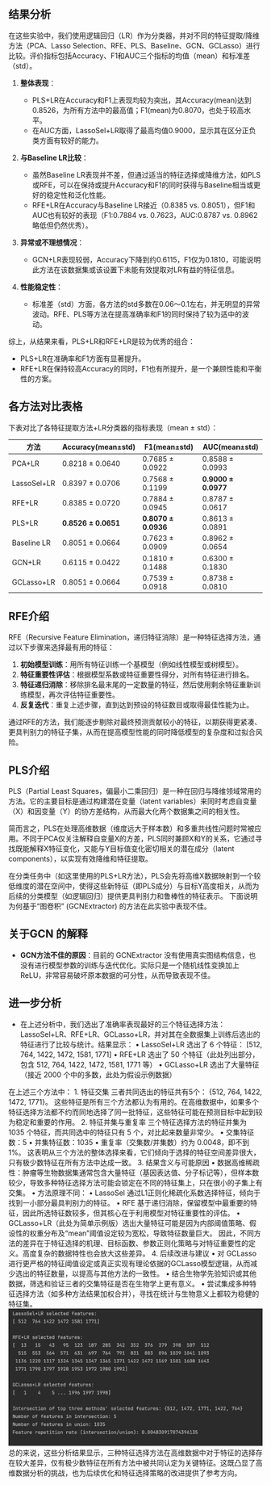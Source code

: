 
## 结果分析

在这些实验中，我们使用逻辑回归（LR）作为分类器，并对不同的特征提取/降维方法（PCA、Lasso Selection、RFE、PLS、Baseline、GCN、GCLasso）进行比较。评价指标包括Accuracy、F1和AUC三个指标的均值（mean）和标准差（std）。

1. **整体表现**：  
   - PLS+LR在Accuracy和F1上表现均较为突出，其Accuracy(mean)达到0.8526，为所有方法中的最高值；F1(mean)为0.8070，也处于较高水平。
   - 在AUC方面，LassoSel+LR取得了最高均值0.9000，显示其在区分正负类方面有较好的能力。

2. **与Baseline LR比较**：  
   - 虽然Baseline LR表现并不差，但通过适当的特征选择或降维方法，如PLS或RFE，可以在保持或提升Accuracy和F1的同时获得与Baseline相当或更好的稳定性和泛化性能。
   - RFE+LR在Accuracy与Baseline LR接近（0.8385 vs. 0.8051），但F1和AUC也有较好的表现（F1:0.7884 vs. 0.7623，AUC:0.8787 vs. 0.8962略低但仍然优秀）。

3. **异常或不理想情况**：  
   - GCN+LR表现较弱，Accuracy下降到约0.6115，F1仅为0.1810，可能说明此方法在该数据集或该设置下未能有效提取对LR有益的特征信息。

4. **性能稳定性**：  
   - 标准差（std）方面，各方法的std多数在0.06～0.1左右，并无明显的异常波动。RFE、PLS等方法在提高准确率和F1的同时保持了较为适中的波动。

综上，从结果来看，PLS+LR和RFE+LR是较为优秀的组合：  
- PLS+LR在准确率和F1方面有显著提升。  
- RFE+LR在保持较高Accuracy的同时，F1也有所提升，是一个兼顾性能和平衡性的方案。

## 各方法对比表格

下表对比了各特征提取方法+LR分类器的指标表现（mean ± std）：

| 方法       | Accuracy(mean±std) | F1(mean±std)    | AUC(mean±std)   |
|------------|--------------------|-----------------|-----------------|
| PCA+LR     | 0.8218 ± 0.0640    | 0.7685 ± 0.0922 | 0.8588 ± 0.0993 |
| LassoSel+LR| 0.8397 ± 0.0706    | 0.7568 ± 0.1199 | **0.9000 ± 0.0977** |
| RFE+LR     | 0.8385 ± 0.0720    | 0.7884 ± 0.0945 | 0.8787 ± 0.0617 |
| PLS+LR     | **0.8526 ± 0.0651**| **0.8070 ± 0.0936** | 0.8613 ± 0.0891 |
| Baseline LR| 0.8051 ± 0.0664    | 0.7623 ± 0.0909 | 0.8962 ± 0.0654 |
| GCN+LR     | 0.6115 ± 0.0422    | 0.1810 ± 0.1488 | 0.6300 ± 0.1830 |
| GCLasso+LR | 0.8051 ± 0.0664    | 0.7539 ± 0.0918 | 0.8738 ± 0.0810 |

## RFE介绍

RFE（Recursive Feature Elimination，递归特征消除）是一种特征选择方法，通过以下步骤来选择最有用的特征：

1. **初始模型训练**：用所有特征训练一个基模型（例如线性模型或树模型）。  
2. **特征重要性评估**：根据模型系数或特征重要性得分，对所有特征进行排名。  
3. **特征递归消除**：移除排名最末尾的一定数量的特征，然后使用剩余特征重新训练模型，再次评估特征重要性。  
4. **反复迭代**：重复上述步骤，直到达到预设的特征数目或取得最佳性能为止。

通过RFE的方法，我们能逐步剔除对最终预测贡献较小的特征，以期获得更紧凑、更具判别力的特征子集，从而在提高模型性能的同时降低模型的复杂度和过拟合风险。

## PLS介绍
PLS（Partial Least Squares，偏最小二乘回归）是一种在回归与降维领域常用的方法。它的主要目标是通过构建潜在变量（latent variables）来同时考虑自变量（X）和因变量（Y）的协方差结构，从而最大化两个数据集之间的相关性。

简而言之，PLS在处理高维数据（维度远大于样本数）和多重共线性问题时常被应用。不同于PCA仅关注解释自变量X的方差，PLS同时兼顾X和Y的关系，它通过寻找既能解释X特征变化，又能与Y目标值变化密切相关的潜在成分（latent components），以实现有效降维和特征提取。

在分类任务中（如这里使用的PLS+LR方法），PLS会先将高维X数据映射到一个较低维度的潜在空间中，使得这些新特征（即PLS成分）与目标Y高度相关，从而为后续的分类模型（如逻辑回归）提供更具判别力和鲁棒性的特征表示。
下面说明为何基于“图卷积” (GCNExtractor) 的方法在此实验中表现不佳。

## 关于GCN 的解释


- **GCN方法不佳的原因**：目前的 GCNExtractor 没有使用真实图结构信息，也没有进行模型参数的训练与迭代优化。实际只是一个随机线性变换加上ReLU，非常容易破坏原本数据的可分性，从而导致表现不佳。  

## 进一步分析
- 在上述分析中，我们选出了准确率表现最好的三个特征选择方法：LassoSel+LR、RFE+LR、GCLasso+LR，并对其在全数据集上训练后选出的特征进行了比较与统计。结果显示：
	•	LassoSel+LR 选出了 6 个特征： [512, 764, 1422, 1472, 1581, 1771]
	•	RFE+LR 选出了 50 个特征（此处列出部分，包含 512, 764, 1422, 1472, 1581, 1771 等）
	•	GCLasso+LR 选出了大量特征（接近 2000 个中的多数，此处为假设示例数据）

在上述三个方法中：
	1.	特征交集
三者共同选出的特征共有5个： {512, 764, 1422, 1472, 1771}。
这些特征是所有三个方法都认为有用的。在高维数据中，如果多个特征选择方法都不约而同地选择了同一批特征，这些特征可能在预测目标中起到较为稳定和重要的作用。
	2.	特征并集与重复率
三个特征选择方法的特征并集为 1035 个特征，而共同选中的特征只有 5 个，对比起来数量非常少。
	•	交集特征数：5
	•	并集特征数：1035
	•	重复率（交集数/并集数）约为 0.0048，即不到 1%。
这表明从三个方法的整体选择来看，它们倾向于选择的特征空间差异很大，只有极少数特征在所有方法中达成一致。
	3.	结果含义与可能原因
	•	数据高维稀疏性：肿瘤等生物数据集通常包含大量特征（基因表达值、分子标记等），但样本数较少，导致多种特征选择方法可能会锁定在不同的特征集上，只在很小的子集上有交集。
	•	方法原理不同：
	•	LassoSel 通过L1正则化稀疏化系数选择特征，倾向于找到一小部分最具判别力的特征。
	•	RFE 基于递归消除，保留模型中最重要的特征，因此所选特征数较多，但其核心在于利用模型对特征重要性的评估。
	•	GCLasso+LR（此处为简单示例版）选出大量特征可能是因为内部阈值策略、假设性的权重分布及“mean”阈值设定较为宽松，导致特征数量巨大。
因此，不同方法的差异在于特征选择的机理、目标函数、参数正则化策略与对特征重要性的定义。高度复杂的数据特性也会放大这些差异。
	4.	后续改进与建议
	•	对 GCLasso 进行更严格的特征阈值设定或真正实现有理论依据的GCLasso模型逻辑，从而减少选出的特征数量，以提高与其他方法的一致性。
	•	结合生物学先验知识或其他数据，筛选和验证三者的交集特征是否在生物学上更有意义。
	•	尝试集成多种特征选择方法（如多种方法结果加权合并），寻找在统计与生物意义上都较为稳健的特征集。
![img.png](img.png)
总的来说，这些分析结果显示，三种特征选择方法在高维数据中对于特征的选择存在较大差异，仅有极少数特征在所有方法中被共同认定为关键特征。这既凸显了高维数据分析的挑战，也为后续优化和特征选择策略的改进提供了参考方向。